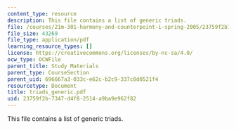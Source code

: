 ```yaml
---
content_type: resource
description: This file contains a list of generic triads.
file: /courses/21m-301-harmony-and-counterpoint-i-spring-2005/23759f2b7347d4f82514a9ba9e962f82_triads_generic.pdf
file_size: 43269
file_type: application/pdf
learning_resource_types: []
license: https://creativecommons.org/licenses/by-nc-sa/4.0/
ocw_type: OCWFile
parent_title: Study Materials
parent_type: CourseSection
parent_uid: 696667a3-033c-e62c-b2c9-337c8d0521f4
resourcetype: Document
title: triads_generic.pdf
uid: 23759f2b-7347-d4f8-2514-a9ba9e962f82
---
```

This file contains a list of generic triads.